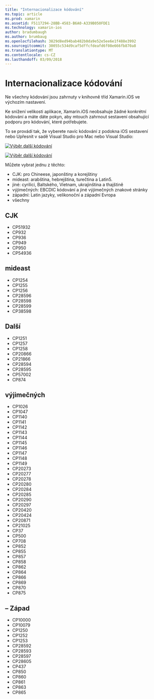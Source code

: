 ```yaml
---
title: "Internacionalizace kódování"
ms.topic: article
ms.prod: xamarin
ms.assetid: F5117294-28BB-4583-B6A0-A339B050FDE1
ms.technology: xamarin-ios
author: bradumbaugh
ms.author: brumbaug
ms.openlocfilehash: 3829d8ed94bab482b0da9e52e5ee6e1f488e3992
ms.sourcegitcommit: 30055c534d9caf5dffcfdeafd6f08e666fb870a8
ms.translationtype: MT
ms.contentlocale: cs-CZ
ms.lasthandoff: 03/09/2018
---
```

# <a name="internationalization-encodings"></a>Internacionalizace kódování

Ne všechny kódování jsou zahrnuty v knihovně tříd Xamarin.iOS ve výchozím nastavení.

Ke snížení velikosti aplikace, Xamarin.iOS neobsahuje žádné konkrétní kódování a máte dáte pokyn, aby mtouch zahrnout sestavení obsahující podporu pro kódování, které potřebujete.

To se provádí tak, že vyberete navíc kódování z podokna iOS sestavení nebo Upřesnit v sadě Visual Studio pro Mac nebo Visual Studio:

 [![](encodings-images/00.png "Výběr další kódování")](encodings-images/00.png#lightbox)

 [![](encodings-images/00a.png "Výběr další kódování")](encodings-images/00a.png#lightbox)

Můžete vybrat jednu z těchto:

-  CJK: pro Chineese, japonštiny a korejštiny
-  mideast: arabština, hebrejština, turečtina a Latin5.
-  jiné: cyrilici, Baltského, Vietnam, ukrajinština a thajštině
-  výjimečných: EBCDIC kódování a jiné výjimečných znakové stránky
-  západní: Latin jazyky, velikonoční a západní Evropa
-  všechny


 <a name="cjk" />


## <a name="cjk"></a>CJK

-  CP51932
-  CP932
-  CP936
-  CP949
-  CP950
-  CP54936


 <a name="mideast" />


## <a name="mideast"></a>mideast

-  CP1254
-  CP1255
-  CP1256
-  CP28596
-  CP28598
-  CP28599
-  CP38598


 <a name="other" />


## <a name="other"></a>Další

-  CP1251
-  CP1257
-  CP1258
-  CP20866
-  CP21866
-  CP28594
-  CP28595
-  CP57002
-  CP874


 <a name="rare" />


## <a name="rare"></a>výjimečných

-  CP1026
-  CP1047
-  CP1140
-  CP1141
-  CP1142
-  CP1143
-  CP1144
-  CP1145
-  CP1146
-  CP1147
-  CP1148
-  CP1149
-  CP20273
-  CP20277
-  CP20278
-  CP20280
-  CP20284
-  CP20285
-  CP20290
-  CP20297
-  CP20420
-  CP20424
-  CP20871
-  CP21025
-  CP37
-  CP500
-  CP708
-  CP852
-  CP855
-  CP857
-  CP858
-  CP862
-  CP864
-  CP866
-  CP869
-  CP870
-  CP875


 <a name="west" />


## <a name="west"></a>– Západ

-  CP10000
-  CP10079
-  CP1250
-  CP1252
-  CP1253
-  CP28592
-  CP28593
-  CP28597
-  CP28605
-  CP437
-  CP850
-  CP860
-  CP861
-  CP863
-  CP865

